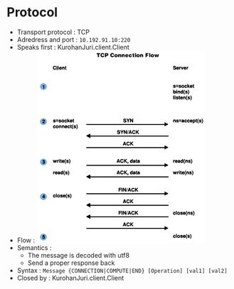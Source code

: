 # Protocol

* Transport protocol : TCP
* Adredress and port : `10.192.91.10:220`
* Speaks first : KurohanJuri.client.Client
* Flow :
![](Images/TCP.gif)
* Semantics :
  * The message is decoded with utf8
  * Send a proper response back
* Syntax :
  `Message {CONNECTION|COMPUTE|END} [Operation] [val1] [val2]`
* Closed by : KurohanJuri.client.Client 